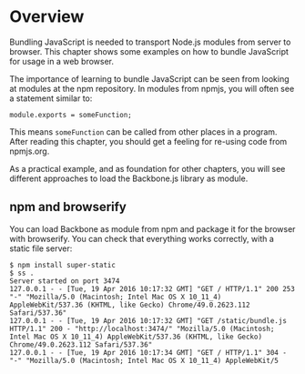 # Overview

Bundling JavaScript is needed to transport Node.js modules from server to browser. 
This chapter shows some examples on how to bundle JavaScript for usage in a web browser.

The importance of learning to bundle JavaScript can be seen from looking at modules at the npm repository. In modules from npmjs, you will often see a statement similar to:

    module.exports = someFunction;

This means `someFunction` can be called from other places in a program. After reading this chapter, you should get a feeling for re-using code from npmjs.org.

As a practical example, and as foundation for other chapters, you will see different approaches to load the Backbone.js library as module.

## npm and browserify

You can load Backbone as module from npm and package it for the browser with browserify. You can check that everything works correctly, with a static file server: 

    $ npm install super-static
    $ ss .
    Server started on port 3474
    127.0.0.1 - - [Tue, 19 Apr 2016 10:17:32 GMT] "GET / HTTP/1.1" 200 253 "-" "Mozilla/5.0 (Macintosh; Intel Mac OS X 10_11_4) AppleWebKit/537.36 (KHTML, like Gecko) Chrome/49.0.2623.112 Safari/537.36"
    127.0.0.1 - - [Tue, 19 Apr 2016 10:17:32 GMT] "GET /static/bundle.js HTTP/1.1" 200 - "http://localhost:3474/" "Mozilla/5.0 (Macintosh; Intel Mac OS X 10_11_4) AppleWebKit/537.36 (KHTML, like Gecko) Chrome/49.0.2623.112 Safari/537.36"
    127.0.0.1 - - [Tue, 19 Apr 2016 10:17:34 GMT] "GET / HTTP/1.1" 304 - "-" "Mozilla/5.0 (Macintosh; Intel Mac OS X 10_11_4) AppleWebKit/5

